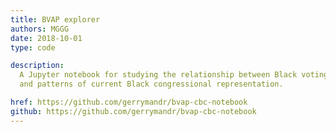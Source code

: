 ```yaml
---
title: BVAP explorer
authors: MGGG
date: 2018-10-01
type: code

description:
  A Jupyter notebook for studying the relationship between Black voting age percentage (BVAP)
  and patterns of current Black congressional representation.

href: https://github.com/gerrymandr/bvap-cbc-notebook
github: https://github.com/gerrymandr/bvap-cbc-notebook
---
```

